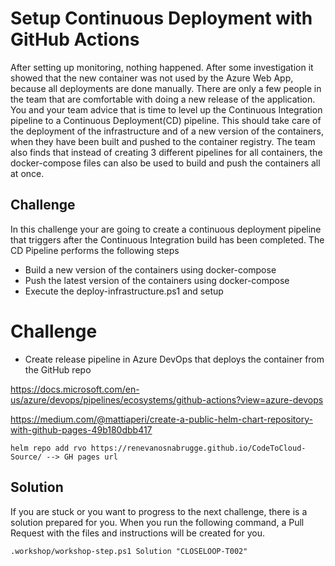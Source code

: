 # Setup Continuous Deployment with GitHub Actions

After setting up monitoring, nothing happened. After some investigation it showed that the new container was not used by the Azure Web App, because all deployments are done manually. There are only a few people in the team that are comfortable with doing a new release of the application. You and your team advice that is time to level up the Continuous Integration pipeline to a Continuous Deployment(CD) pipeline. This should take care of the deployment of the infrastructure and of a new version of the containers, when they have been built and pushed to the container registry. The team also finds that instead of creating 3 different pipelines for all containers, the docker-compose files can also be used to build and push the containers all at once.

## Challenge 

In this challenge your are going to create a continuous deployment pipeline that triggers after the Continuous Integration build has been completed. The CD Pipeline performs the following steps
* Build a new version of the containers using docker-compose
* Push the latest version of the containers using docker-compose
* Execute the deploy-infrastructure.ps1 and setup


# Challenge

* Create release pipeline in Azure DevOps that deploys the container from the GitHub repo

https://docs.microsoft.com/en-us/azure/devops/pipelines/ecosystems/github-actions?view=azure-devops

https://medium.com/@mattiaperi/create-a-public-helm-chart-repository-with-github-pages-49b180dbb417

```
helm repo add rvo https://renevanosnabrugge.github.io/CodeToCloud-Source/ --> GH pages url
```

## Solution
If you are stuck or you want to progress to the next challenge, there is a solution prepared for you. When you run the following command, a Pull Request with the files and instructions will be created for you. 

```
.workshop/workshop-step.ps1 Solution "CLOSELOOP-T002"
```